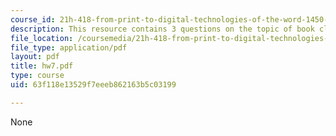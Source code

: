 ```yaml
---
course_id: 21h-418-from-print-to-digital-technologies-of-the-word-1450-present-fall-2005
description: This resource contains 3 questions on the topic of book clubs.
file_location: /coursemedia/21h-418-from-print-to-digital-technologies-of-the-word-1450-present-fall-2005/63f118e13529f7eeeb862163b5c03199_hw7.pdf
file_type: application/pdf
layout: pdf
title: hw7.pdf
type: course
uid: 63f118e13529f7eeeb862163b5c03199

---
```

None